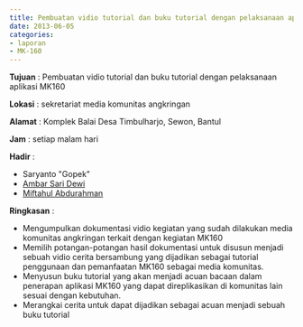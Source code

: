 ```yaml
---
title: Pembuatan vidio tutorial dan buku tutorial dengan pelaksanaan aplikasi MK160
date: 2013-06-05
categories:
- laporan
- MK-160
---
```



**Tujuan** : Pembuatan vidio tutorial dan buku tutorial dengan pelaksanaan aplikasi MK160

**Lokasi** : sekretariat media komunitas angkringan 

**Alamat** : Komplek Balai Desa Timbulharjo, Sewon, Bantul 

**Jam** : setiap malam hari 

**Hadir** :
* Saryanto "Gopek"
* [Ambar Sari Dewi](http://wiki.ciptamedia.org/wiki/Ambar_Sari_Dewi)
* [Miftahul Abdurahman](http://wiki.ciptamedia.org/wiki/Miftahul_Abdurrakhman)

**Ringkasan** :
* Mengumpulkan dokumentasi vidio kegiatan yang sudah dilakukan media komunitas angkringan terkait dengan kegiatan MK160
* Memilih potangan-potangan hasil dokumentasi untuk disusun menjadi sebuah vidio cerita bersambung yang dijadikan sebagai tutorial penggunaan dan pemanfaatan MK160 sebagai media komunitas.
* Menyusun buku tutorial yang akan menjadi acuan bacaan dalam penerapan aplikasi MK160 yang dapat direplikasikan di komunitas lain sesuai dengan kebutuhan.
* Merangkai cerita untuk dapat dijadikan sebagai acuan menjadi sebuah buku tutorial
